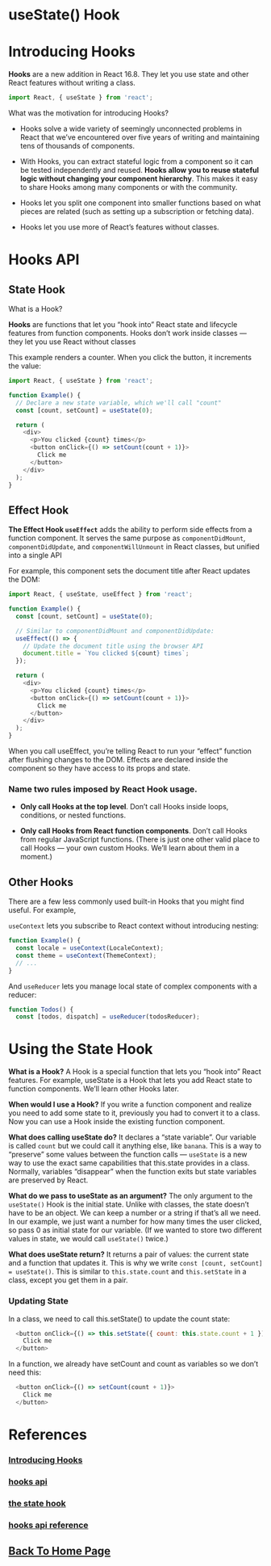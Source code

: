 # useState() Hook

# Introducing Hooks


**Hooks** are a new addition in React 16.8. They let you use state and other React features without writing a class.

```js
import React, { useState } from 'react';
```

What was the motivation for introducing Hooks?

- Hooks solve a wide variety of seemingly unconnected problems in React that we’ve encountered over five years of writing and maintaining tens of thousands of components.

- With Hooks, you can extract stateful logic from a component so it can be tested independently and reused. **Hooks allow you to reuse stateful logic without changing your component hierarchy**. This makes it easy to share Hooks among many components or with the community.

- Hooks let you split one component into smaller functions based on what pieces are related (such as setting up a subscription or fetching data).

- Hooks let you use more of React’s features without classes.

# Hooks API

##  State Hook

What is a Hook?

**Hooks** are functions that let you “hook into” React state and lifecycle features from function components. Hooks don’t work inside classes — they let you use React without classes

This example renders a counter. When you click the button, it increments the value:

```js
import React, { useState } from 'react';

function Example() {
  // Declare a new state variable, which we'll call "count"
  const [count, setCount] = useState(0);

  return (
    <div>
      <p>You clicked {count} times</p>
      <button onClick={() => setCount(count + 1)}>
        Click me
      </button>
    </div>
  );
}
```

## Effect Hook

**The Effect Hook `useEffect`** adds the ability to perform side effects from a function component. It serves the same purpose as `componentDidMount`, `componentDidUpdate`, and `componentWillUnmount` in React classes, but unified into a single API

For example, this component sets the document title after React updates the DOM:

```js
import React, { useState, useEffect } from 'react';

function Example() {
  const [count, setCount] = useState(0);

  // Similar to componentDidMount and componentDidUpdate:
  useEffect(() => {
    // Update the document title using the browser API
    document.title = `You clicked ${count} times`;
  });

  return (
    <div>
      <p>You clicked {count} times</p>
      <button onClick={() => setCount(count + 1)}>
        Click me
      </button>
    </div>
  );
}
```
When you call useEffect, you’re telling React to run your “effect” function after flushing changes to the DOM. Effects are declared inside the component so they have access to its props and state.

### Name two rules imposed by React Hook usage.

- **Only call Hooks at the top level**. Don’t call Hooks inside loops, conditions, or nested functions.

- **Only call Hooks from React function components**. Don’t call Hooks from regular JavaScript functions. (There is just one other valid place to call Hooks — your own custom Hooks. We’ll learn about them in a moment.)

## Other Hooks

There are a few less commonly used built-in Hooks that you might find useful. For example,

 `useContext` lets you subscribe to React context without introducing nesting:
```js
function Example() {
  const locale = useContext(LocaleContext);
  const theme = useContext(ThemeContext);
  // ...
}
```

And `useReducer` lets you manage local state of complex components with a reducer:
```js
function Todos() {
  const [todos, dispatch] = useReducer(todosReducer);
```
# Using the State Hook

**What is a Hook?** A Hook is a special function that lets you “hook into” React features. For example, useState is a Hook that lets you add React state to function components. We’ll learn other Hooks later.

**When would I use a Hook?** If you write a function component and realize you need to add some state to it, previously you had to convert it to a class. Now you can use a Hook inside the existing function component. 

**What does calling useState do?** It declares a “state variable”. Our variable is called `count` but we could call it anything else, like `banana`. This is a way to “preserve” some values between the function calls — `useState` is a new way to use the exact same capabilities that this.state provides in a class. Normally, variables “disappear” when the function exits but state variables are preserved by React.

**What do we pass to useState as an argument?** The only argument to the `useState()` Hook is the initial state. Unlike with classes, the state doesn’t have to be an object. We can keep a number or a string if that’s all we need. In our example, we just want a number for how many times the user clicked, so pass 0 as initial state for our variable. (If we wanted to store two different values in state, we would call `useState()` twice.)

**What does useState return?** It returns a pair of values: the current state and a function that updates it. This is why we write `const [count, setCount] = useState()`. This is similar to `this.state.count` and `this.setState` in a class, except you get them in a pair.


### Updating State

In a class, we need to call this.setState() to update the count state:
```js
  <button onClick={() => this.setState({ count: this.state.count + 1 })}>
    Click me
  </button>
```

In a function, we already have setCount and count as variables so we don’t need this:

```js
  <button onClick={() => setCount(count + 1)}>
    Click me
  </button>
```

# References

### [Introducing Hooks](https://reactjs.org/docs/hooks-intro.html#motivation)

### [hooks api](https://reactjs.org/docs/hooks-overview.html)

### [the state hook](https://reactjs.org/docs/hooks-state.html)

### [hooks api reference](https://reactjs.org/docs/hooks-reference.html)

## [Back To Home Page](../../README.md)
